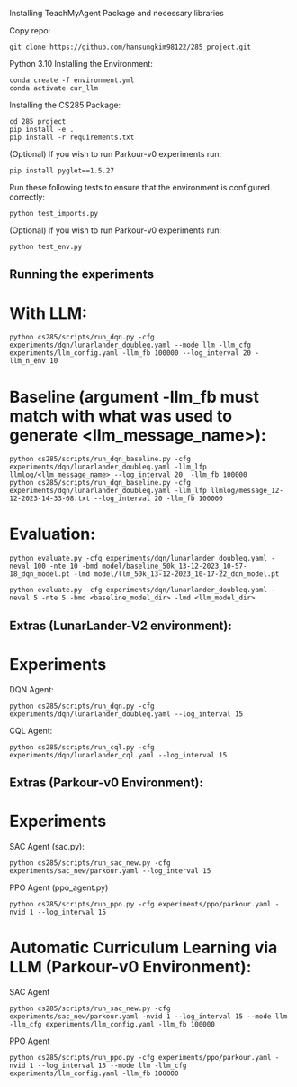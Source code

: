 Installing TeachMyAgent Package and necessary libraries

Copy repo:
```
git clone https://github.com/hansungkim98122/285_project.git
```

Python 3.10
Installing the Environment:
```
conda create -f environment.yml
conda activate cur_llm
```
Installing the CS285 Package:
```
cd 285_project
pip install -e .
pip install -r requirements.txt
```
(Optional) If you wish to run Parkour-v0 experiments run:
```
pip install pyglet==1.5.27
```

Run these following tests to ensure that the environment is configured correctly:

```
python test_imports.py
```
(Optional) If you wish to run Parkour-v0 experiments run:
```
python test_env.py
```

## Running the experiments

# With LLM:
```
python cs285/scripts/run_dqn.py -cfg experiments/dqn/lunarlander_doubleq.yaml --mode llm -llm_cfg experiments/llm_config.yaml -llm_fb 100000 --log_interval 20 -llm_n_env 10
```

# Baseline (argument -llm_fb must match with what was used to generate <llm_message_name>):
```
python cs285/scripts/run_dqn_baseline.py -cfg experiments/dqn/lunarlander_doubleq.yaml -llm_lfp llmlog/<llm_message_name> --log_interval 20  -llm_fb 100000
python cs285/scripts/run_dqn_baseline.py -cfg experiments/dqn/lunarlander_doubleq.yaml -llm_lfp llmlog/message_12-12-2023-14-33-08.txt --log_interval 20 -llm_fb 100000

```

# Evaluation:
```
python evaluate.py -cfg experiments/dqn/lunarlander_doubleq.yaml -neval 100 -nte 10 -bmd model/baseline_50k_13-12-2023_10-57-18_dqn_model.pt -lmd model/llm_50k_13-12-2023_10-17-22_dqn_model.pt
```
```
python evaluate.py -cfg experiments/dqn/lunarlander_doubleq.yaml -neval 5 -nte 5 -bmd <baseline_model_dir> -lmd <llm_model_dir>
```

## Extras (LunarLander-V2 environment):
# Experiments 
DQN Agent:
```
python cs285/scripts/run_dqn.py -cfg experiments/dqn/lunarlander_doubleq.yaml --log_interval 15
```
CQL Agent:
```
python cs285/scripts/run_cql.py -cfg experiments/dqn/lunarlander_cql.yaml --log_interval 15
```

## Extras (Parkour-v0 Environment):
# Experiments 

SAC Agent (sac.py):

```
python cs285/scripts/run_sac_new.py -cfg experiments/sac_new/parkour.yaml --log_interval 15
```

PPO Agent (ppo_agent.py)
```
python cs285/scripts/run_ppo.py -cfg experiments/ppo/parkour.yaml -nvid 1 --log_interval 15
```

# Automatic Curriculum Learning via LLM (Parkour-v0 Environment):

SAC Agent
```
python cs285/scripts/run_sac_new.py -cfg experiments/sac_new/parkour.yaml -nvid 1 --log_interval 15 --mode llm -llm_cfg experiments/llm_config.yaml -llm_fb 100000
```

PPO Agent
```
python cs285/scripts/run_ppo.py -cfg experiments/ppo/parkour.yaml -nvid 1 --log_interval 15 --mode llm -llm_cfg experiments/llm_config.yaml -llm_fb 100000
```